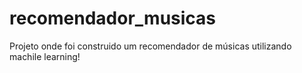 # recomendador_musicas
Projeto onde foi construido um recomendador de músicas utilizando machile learning!
